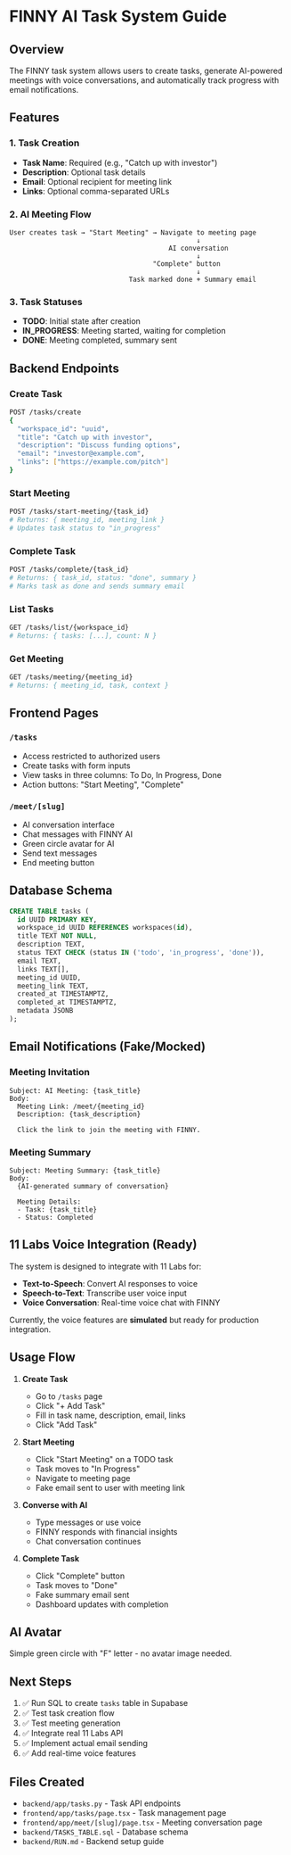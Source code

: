 # FINNY AI Task System Guide

## Overview

The FINNY task system allows users to create tasks, generate AI-powered meetings with voice conversations, and automatically track progress with email notifications.

## Features

### 1. **Task Creation**
- **Task Name**: Required (e.g., "Catch up with investor")
- **Description**: Optional task details
- **Email**: Optional recipient for meeting link
- **Links**: Optional comma-separated URLs

### 2. **AI Meeting Flow**

```
User creates task → "Start Meeting" → Navigate to meeting page
                                               ↓
                                        AI conversation
                                               ↓
                                    "Complete" button
                                               ↓
                              Task marked done + Summary email
```

### 3. **Task Statuses**
- **TODO**: Initial state after creation
- **IN_PROGRESS**: Meeting started, waiting for completion
- **DONE**: Meeting completed, summary sent

## Backend Endpoints

### Create Task
```bash
POST /tasks/create
{
  "workspace_id": "uuid",
  "title": "Catch up with investor",
  "description": "Discuss funding options",
  "email": "investor@example.com",
  "links": ["https://example.com/pitch"]
}
```

### Start Meeting
```bash
POST /tasks/start-meeting/{task_id}
# Returns: { meeting_id, meeting_link }
# Updates task status to "in_progress"
```

### Complete Task
```bash
POST /tasks/complete/{task_id}
# Returns: { task_id, status: "done", summary }
# Marks task as done and sends summary email
```

### List Tasks
```bash
GET /tasks/list/{workspace_id}
# Returns: { tasks: [...], count: N }
```

### Get Meeting
```bash
GET /tasks/meeting/{meeting_id}
# Returns: { meeting_id, task, context }
```

## Frontend Pages

### `/tasks`
- Access restricted to authorized users
- Create tasks with form inputs
- View tasks in three columns: To Do, In Progress, Done
- Action buttons: "Start Meeting", "Complete"

### `/meet/[slug]`
- AI conversation interface
- Chat messages with FINNY AI
- Green circle avatar for AI
- Send text messages
- End meeting button

## Database Schema

```sql
CREATE TABLE tasks (
  id UUID PRIMARY KEY,
  workspace_id UUID REFERENCES workspaces(id),
  title TEXT NOT NULL,
  description TEXT,
  status TEXT CHECK (status IN ('todo', 'in_progress', 'done')),
  email TEXT,
  links TEXT[],
  meeting_id UUID,
  meeting_link TEXT,
  created_at TIMESTAMPTZ,
  completed_at TIMESTAMPTZ,
  metadata JSONB
);
```

## Email Notifications (Fake/Mocked)

### Meeting Invitation
```
Subject: AI Meeting: {task_title}
Body: 
  Meeting Link: /meet/{meeting_id}
  Description: {task_description}
  
  Click the link to join the meeting with FINNY.
```

### Meeting Summary
```
Subject: Meeting Summary: {task_title}
Body:
  {AI-generated summary of conversation}
  
  Meeting Details:
  - Task: {task_title}
  - Status: Completed
```

## 11 Labs Voice Integration (Ready)

The system is designed to integrate with 11 Labs for:
- **Text-to-Speech**: Convert AI responses to voice
- **Speech-to-Text**: Transcribe user voice input
- **Voice Conversation**: Real-time voice chat with FINNY

Currently, the voice features are **simulated** but ready for production integration.

## Usage Flow

1. **Create Task**
   - Go to `/tasks` page
   - Click "+ Add Task"
   - Fill in task name, description, email, links
   - Click "Add Task"

2. **Start Meeting**
   - Click "Start Meeting" on a TODO task
   - Task moves to "In Progress"
   - Navigate to meeting page
   - Fake email sent to user with meeting link

3. **Converse with AI**
   - Type messages or use voice
   - FINNY responds with financial insights
   - Chat conversation continues

4. **Complete Task**
   - Click "Complete" button
   - Task moves to "Done"
   - Fake summary email sent
   - Dashboard updates with completion

## AI Avatar

Simple green circle with "F" letter - no avatar image needed.

## Next Steps

1. ✅ Run SQL to create `tasks` table in Supabase
2. ✅ Test task creation flow
3. ✅ Test meeting generation
4. ✅ Integrate real 11 Labs API
5. ✅ Implement actual email sending
6. ✅ Add real-time voice features

## Files Created

- `backend/app/tasks.py` - Task API endpoints
- `frontend/app/tasks/page.tsx` - Task management page
- `frontend/app/meet/[slug]/page.tsx` - Meeting conversation page
- `backend/TASKS_TABLE.sql` - Database schema
- `backend/RUN.md` - Backend setup guide
